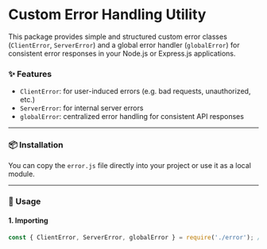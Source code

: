 # Custom Error Handling Utility

This package provides simple and structured custom error classes (`ClientError`, `ServerError`) and a global error handler (`globalError`) for consistent error responses in your Node.js or Express.js applications.

### ✨ Features

- `ClientError`: for user-induced errors (e.g. bad requests, unauthorized, etc.)
- `ServerError`: for internal server errors
- `globalError`: centralized error handling for consistent API responses

---

### 📦 Installation

You can copy the `error.js` file directly into your project or use it as a local module.

---

### 📄 Usage

#### 1. Importing

```js
const { ClientError, ServerError, globalError } = require('./error'); // path to your file

